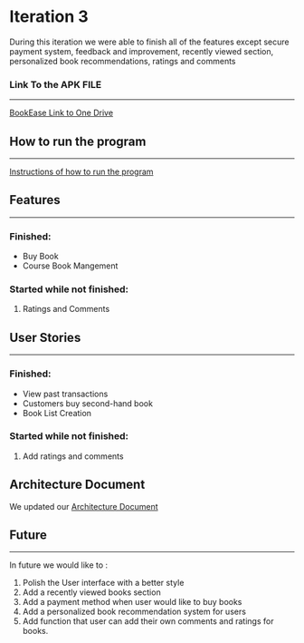 # Iteration 3

During this iteration we were able to finish all of the features except secure payment system, feedback and  improvement, recently viewed section, personalized book recommendations, ratings and comments

### Link To the APK FILE
---
[BookEase Link to One Drive](https://umanitoba-my.sharepoint.com/:f:/g/personal/patelhs_myumanitoba_ca/Eq4AK7UrKtFIn23Qv1TflNsBT_I4a8Y86J4jODQhvdyPuQ?e=b5L0eU)
## How to run the program
---
[Instructions of how to run the program](InstructionsToRun3.md)

## Features
---
### Finished:
* Buy Book
* Course Book Mangement

### Started while not finished:
1. Ratings and Comments

## User Stories
---
### Finished:
* View past transactions
* Customers buy second-hand book
* Book List Creation
  
### Started while not finished:
1. Add ratings and comments

## Architecture Document
We updated our [Architecture Document](Architecture.md)

## Future
---
In future we would like to :
1. Polish the User interface with a better style
2. Add a recently viewed books section
3. Add a payment method when user would like to buy books
4. Add a personalized book recommendation system for users
5. Add function that user can add their own comments and ratings for books.
